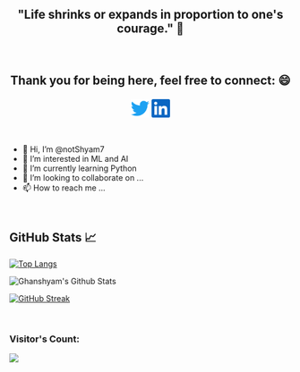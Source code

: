 <!---
notShyam7/notShyam7 is a ✨ special ✨ repository because its `README.md` (this file) appears on your GitHub profile.
You can click the Preview link to take a look at your changes.
--->

<!--- --->

<!--- Heading --->

## <p align="center"> "Life shrinks or expands in proportion to one's courage." 🦋<p>

<br>

<!--- Socials --->

## <p align="center"> Thank you for being here, feel free to connect: 😄 <p>

<p align="center">
  <a href="https://twitter.com/notShyam7"><img "alt="Twitter" title="Twitter" height="33" width="33" src="img/twitter.svg"></a>
  <a href="https://www.linkedin.com/in/notshyam7/"><img alt="LinkedIn" title="LinkedIn" height="33" width="33" src="img/linkedin.svg"></a>
</p>

<br>

- 👋 Hi, I’m @notShyam7
- 👀 I’m interested in ML and AI
- 🌱 I’m currently learning Python
- 💞️ I’m looking to collaborate on ...
- 📫 How to reach me ...

<br>

## GitHub Stats 📈

<!--- Languages Used --->

[![Top Langs](https://github-readme-stats.vercel.app/api/top-langs/?username=notShyam7&show_icons=true&theme=radical)](https://github.com/anuraghazra/github-readme-stats)

<!--- Github Stats -->

![Ghanshyam's Github Stats](https://github-readme-stats.vercel.app/api?username=notShyam7&show_icons=true&theme=radical)

<!--- Github Streak -->

[![GitHub Streak](https://github-readme-streak-stats.herokuapp.com?user=notShyam7&theme=radical&date_format=M%20j%5B%2C%20Y%5D&ring=DD2727&fire=DB8C2F&stroke=DBDD13&dates=2BA6DD&sideLabels=FF2CE8&currStreakLabel=DD17DB&sideNums=DCDD22&border=46FFC9FB&currStreakNum=22DD7B)](https://git.io/streak-stats)

<br>
 
<!--- Visitors --->
 
### Visitor's Count: 

<img src="https://profile-counter.glitch.me/notShyam7/count.svg"/>

